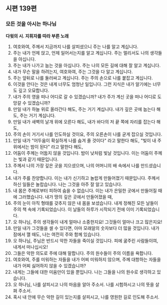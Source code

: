 ## 시편 139편

### 모든 것을 아시는 하나님
**다윗의 시. 지휘자를 따라 부른 노래**
1. 여호와여, 주께서 지금까지 나를 살피셨으니 주는 나를 알고 계십니다.
2. 주는 내가 언제 앉고, 언제 일어서는지를 알고 계십니다. 주는 멀리서도 나의 생각들을 아십니다.
3. 주는 내가 나가고 눕는 것을 아십니다. 주는 나의 모든 길에 대해 잘 알고 계십니다.
4. 내가 무슨 말을 하려는지, 여호와여, 주는 그것을 다 알고 계십니다.
5. 주는 앞뒤로 나를 둘러싸고 계십니다. 주는 주의 손으로 나를 붙잡고 계십니다.
6. 이것을 안다는 것은 내게 너무도 엄청난 일입니다. 그런 지식은 내가 알기에는 너무도 깊고 오묘합니다.
7. 내가 주의 영을 떠나 어디로 갈 수 있겠습니까? 내가 주가 계신 곳을 떠나 어디로 도망갈 수 있겠습니까?
8. 만일 내가 하늘 위로 올라간다 해도, 주는 거기 계십니다. 내가 깊은 곳에 눕는다 해도, 주는 거기 계십니다.
9. 만일 내가 새벽의 날개 위에 오른다 해도, 내가 바다의 저 끝 쪽에 자리를 잡는다 해도,
10. 주의 손이 거기서 나를 인도하실 것이요, 주의 오른손이 나를 굳게 잡으실 것입니다.
11. 만일 내가 "어두움이 확실하게 나를 숨겨 줄 것이다" 라고 말한다 해도, "빛이 내 주위에서는 밤이 된다" 라고 말한다 해도,
12. 어둠이 주께는 어둡지 않을 것입니다. 밤이 낮처럼 빛날 것입니다. 이는 어둠이 주께는 빛과 같기 때문입니다.
13. 주께서 나의 가장 깊은 곳을 지으셨으며, 나의 어머니의 배 속에서 나를 만드셨습니다.
14. 내가 주를 찬양합니다. 이는 내가 신기하고 놀랍게 만들어졌기 때문입니다. 주께서 하신 일들은 놀랍습니다. 나는 그것을 아주 잘 알고 있습니다.
15. 내 몸은 주께로부터 피하여 숨을 수 없습니다. 이는 내가 은밀한 곳에서 만들어질 때에 그러했습니다. 내가 땅의 깊은 곳에서 만들어졌을 때,
16. 주의 눈이 아직 형태를 갖추지 않은 내 몸을 보셨습니다. 내게 정해진 모든 날들이 주의 책 속에 기록되었습니다. 이 날들의 하루가 시작되기 전에 이미 기록되었습니다.
17. 오 하나님, 주의 생각들이 내게 얼마나 소중한지요! 그것들이 얼마나 크고 많은지요!
18. 만일 내가 그것들을 셀 수 있다면, 아마 모래알의 숫자보다 더 많을 것입니다. 내가 잠에서 깰 때도, 나는 여전히 주와 함께 있습니다.
19. 오 하나님, 주님은 반드시 악한 자들을 죽이실 것입니다. 피에 굶주린 사람들이여, 내게서 떠나십시오!
20. 그들은 악한 의도로 주에 대해 말합니다. 주의 원수들이 주의 이름을 욕합니다.
21. 여호와여, 주를 미워하는 자들을 내가 어찌 미워하지 않으며, 주께 대항하는 자들을 내가 어찌 싫어하지 않을 수 있겠습니까?
22. 내게는 그들에 대한 미움만이 있을 뿐입니다. 나는 그들을 나의 원수로 생각하고 있습니다.
23. 오 하나님, 나를 살피시고 나의 마음을 알아 주소서. 나를 시험하시고 나의 뜻을 살펴 주소서.
24. 혹시 내 안에 무슨 악한 길이 있는지를 살피시고, 나를 영원한 길로 인도해 주소서.